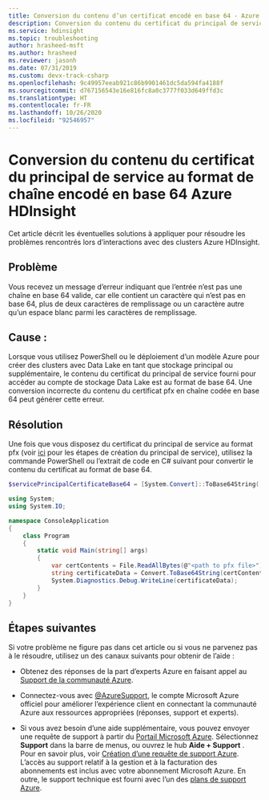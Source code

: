 ```yaml
---
title: Conversion du contenu d’un certificat encodé en base 64 - Azure HDInsight
description: Conversion du contenu du certificat du principal de service au format de chaîne encodé en base 64 dans Azure HDInsight
ms.service: hdinsight
ms.topic: troubleshooting
author: hrasheed-msft
ms.author: hrasheed
ms.reviewer: jasonh
ms.date: 07/31/2019
ms.custom: devx-track-csharp
ms.openlocfilehash: 9c49957eeab921c86b9901461dc5da594fa4188f
ms.sourcegitcommit: d767156543e16e816fc8a0c3777f033d649ffd3c
ms.translationtype: HT
ms.contentlocale: fr-FR
ms.lasthandoff: 10/26/2020
ms.locfileid: "92546957"
---
```

# <a name="converting-service-principal-certificate-contents-to-base-64-encoded-string-format-in-hdinsight"></a>Conversion du contenu du certificat du principal de service au format de chaîne encodé en base 64 Azure HDInsight

Cet article décrit les éventuelles solutions à appliquer pour résoudre les problèmes rencontrés lors d’interactions avec des clusters Azure HDInsight.

## <a name="issue"></a>Problème

Vous recevez un message d’erreur indiquant que l’entrée n’est pas une chaîne en base 64 valide, car elle contient un caractère qui n’est pas en base 64, plus de deux caractères de remplissage ou un caractère autre qu’un espace blanc parmi les caractères de remplissage.

## <a name="cause"></a>Cause :

Lorsque vous utilisez PowerShell ou le déploiement d’un modèle Azure pour créer des clusters avec Data Lake en tant que stockage principal ou supplémentaire, le contenu du certificat du principal de service fourni pour accéder au compte de stockage Data Lake est au format de base 64. Une conversion incorrecte du contenu du certificat pfx en chaîne codée en base 64 peut générer cette erreur.

## <a name="resolution"></a>Résolution

Une fois que vous disposez du certificat du principal de service au format pfx (voir [ici](https://github.com/Azure/azure-quickstart-templates/tree/master/201-hdinsight-datalake-store-azure-storage) pour les étapes de création du principal de service), utilisez la commande PowerShell ou l’extrait de code en C# suivant pour convertir le contenu du certificat au format de base 64.

```powershell
$servicePrincipalCertificateBase64 = [System.Convert]::ToBase64String([System.IO.File]::ReadAllBytes(path-to-servicePrincipalCertificatePfxFile))
```

```csharp
using System;
using System.IO;

namespace ConsoleApplication
{
    class Program
    {
        static void Main(string[] args)
        {
            var certContents = File.ReadAllBytes(@"<path to pfx file>");
            string certificateData = Convert.ToBase64String(certContents);
            System.Diagnostics.Debug.WriteLine(certificateData);
        }
    }
}
```

## <a name="next-steps"></a>Étapes suivantes

Si votre problème ne figure pas dans cet article ou si vous ne parvenez pas à le résoudre, utilisez un des canaux suivants pour obtenir de l’aide :

* Obtenez des réponses de la part d’experts Azure en faisant appel au [Support de la communauté Azure](https://azure.microsoft.com/support/community/).

* Connectez-vous avec [@AzureSupport](https://twitter.com/azuresupport), le compte Microsoft Azure officiel pour améliorer l’expérience client en connectant la communauté Azure aux ressources appropriées (réponses, support et experts).

* Si vous avez besoin d’une aide supplémentaire, vous pouvez envoyer une requête de support à partir du [Portail Microsoft Azure](https://portal.azure.com/?#blade/Microsoft_Azure_Support/HelpAndSupportBlade/). Sélectionnez **Support** dans la barre de menus, ou ouvrez le hub **Aide + Support** . Pour en savoir plus, voir [Création d’une requête de support Azure](../../azure-portal/supportability/how-to-create-azure-support-request.md). L’accès au support relatif à la gestion et à la facturation des abonnements est inclus avec votre abonnement Microsoft Azure. En outre, le support technique est fourni avec l’un des [plans de support Azure](https://azure.microsoft.com/support/plans/).